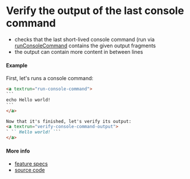 ﻿# Verify the output of the last console command

- checks that the last short-lived console command
  (run via [runConsoleCommand](run_console_command.md)
  contains the given output fragments
- the output can contain more content in between lines

#### Example

First, let's runs a console command:
<a textrun="run-markdown-in-textrun">

```markdown
<a textrun="run-console-command">
`​``
echo Hello world!
`​``
</a>

Now that it's finished, let's verify its output:
<a textrun="verify-console-command-output">
` ​`` Hello world! `​``
</a>
```

</a>

#### More info

- [feature specs](../../features/actions/built-in/verify-console-command-output/verify-console-command-output.feature)
- [source code](../../src/built-in-actions/verify-console-command-output.ts)
